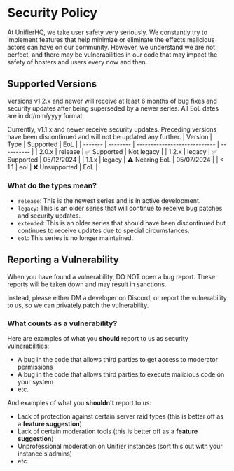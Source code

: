 # Security Policy
At UnifierHQ, we take user safety very seriously. We constantly try to 
implement features that help minimize or eliminate the effects malicious
actors can have on our community. However, we understand we are not 
perfect, and there may be vulnerabilities in our code that may impact 
the safety of hosters and users every now and then.

## Supported Versions
Versions v1.2.x and newer will receive at least 6 months of bug fixes and
security updates after being superseded by a newer series. All EoL dates
are in dd/mm/yyyy format.

Currently, v1.1.x and newer receive security updates. Preceding versions
have been discontinued and will not be updated any further.
| Version | Type     | Supported                    | EoL        |
| ------- | -------- | ---------------------------- | ---------- |
| 2.0.x   | release  | :white_check_mark: Supported | Not legacy |
| 1.2.x   | legacy   | :white_check_mark: Supported | 05/12/2024 |
| 1.1.x   | legacy   | :warning: Nearing EoL        | 05/07/2024 |
| < 1.1   | eol      | :x: Unsupported              | EoL        |

### What do the types mean?
- `release`: This is the newest series and is in active development.
- `legacy`: This is an older series that will continue to receive bug
  patches and security updates.
- `extended`: This is an older series that should have been discontinued
  but continues to receive updates due to special circumstances.
- `eol`: This series is no longer maintained.

## Reporting a Vulnerability
When you have found a vulnerability, DO NOT open a bug report. These 
reports will be taken down and may result in sanctions.

Instead, please either DM a developer on Discord, or report the 
vulnerability to us, so we can privately patch the vulnerability.

### What counts as a vulnerability?
Here are examples of what you **should** report to us as security
vulnerabilities:
- A bug in the code that allows third parties to get access to moderator
  permissions
- A bug in the code that allows third parties to execute malicious code
  on your system
- etc.

And examples of what you **shouldn't** report to us:
- Lack of protection against certain server raid types (this is better
  off as a **feature suggestion**)
- Lack of certain moderation tools (this is better off as a **feature
  suggestion**)
- Unprofessional moderation on Unifier instances (sort this out with your
  instance's admins)
- etc.
